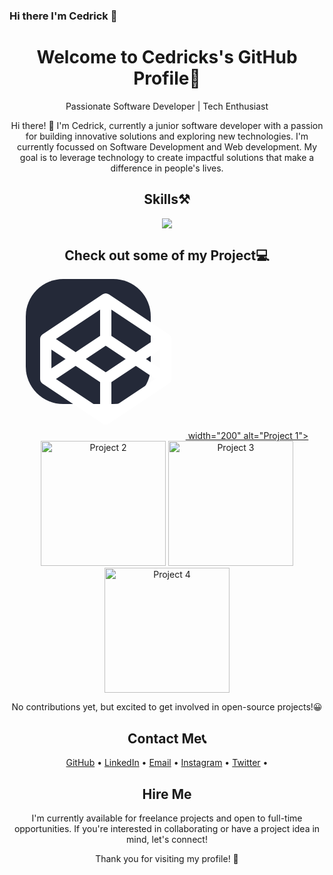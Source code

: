 ### Hi there I'm Cedrick 👋

<!--
**CedrickMonare/CedrickMonare** is a ✨ _special_ ✨ repository because its `README.md` (this file) appears on your GitHub profile.

Here are some ideas to get you started:

- 🔭 I’m currently working on ...
- 🌱 I’m currently learning ...
- 👯 I’m looking to collaborate on ...
- 🤔 I’m looking for help with ...
- 💬 Ask me about ...
- 📫 How to reach me: ...
- 😄 Pronouns: ...
- ⚡ Fun fact: ...
-->

<!-- Header -->
<h1 align="center"> Welcome to Cedricks's GitHub Profile👋</h1>

<!-- Introduction -->
<p align="center">Passionate Software Developer | Tech Enthusiast </p>

<!-- Bio -->
<p align="center">Hi there! 👋 I'm Cedrick, currently a junior software developer with a passion for building innovative solutions and exploring new technologies. I'm currently focussed on Software Development and Web development. My goal is to leverage technology to create impactful solutions that make a difference in people's lives.</p>

<!-- Skills -->
<h2 align="center">Skills⚒️</h2>

<p align="center">
 <img src="https://skillicons.dev/icons?i=html,css,js,tailwind,vscode)"
</p>

<!-- Projects -->
<h2 align="center">Check out some of my Project💻</h2>
<p align="center">
  <a href="https://codepen.io/Cedrick-Monare/pen/rNbMbqX"><svg width="256" height="256" viewBox="0 0 256 256" fill="none" xmlns="http://www.w3.org/2000/svg">
<rect width="200" height="200" rx="60" fill="#242938"/>
<path d="M229.015 88.5041L133.038 24.5191C129.762 22.5011 126.265 22.4861 122.962 24.5191L26.985 88.5041C24.525 90.1441 23 93.0751 23 96.0031V159.987C23 162.918 24.525 165.847 26.985 167.486L122.962 231.481C126.236 233.498 129.735 233.516 133.038 231.481L229.015 167.486C231.475 165.847 233 162.918 233 159.989V96.0041C233 93.0751 231.475 90.1441 229.015 88.5041ZM137.025 48.8931L207.687 96.0031L176.163 117.098L137.024 90.9631V48.8961L137.025 48.8931ZM118.976 48.8931V90.9641L79.834 117.097L48.311 96.0041L118.976 48.8931ZM41.047 112.877L63.664 127.995L41.047 143.114V112.877ZM118.976 207.098L48.311 159.987L79.834 138.894L118.976 165.027V207.098ZM128 149.323L96.126 127.995L128 106.667L159.874 127.995L128 149.323ZM137.024 207.098V165.027L176.163 138.894L207.687 159.987L137.025 207.098H137.024ZM214.954 143.114L192.336 127.995L214.954 112.879V143.114Z" fill="white"/>
</svg> width="200" alt="Project 1"></a>
  <a href="https://github.com/CedrickMonare/MATMON606_FTO2403_GroupC_MatlhogonoloMonare_SDF08"><img src="project-2-thumbnail.jpg" width="200" alt="Project 2"></a>
  <a href="https://github.com/CedrickMonare/MATMON606_FTO2403_GroupC_MatlhogonoloMonare_SDF05"><img src="project-2-thumbnail.jpg" width="200" alt="Project 3"></a>
  <a href="https://github.com/CedrickMonare/MATMON606_FTO2403_GroupC_MatlhogonoloMonare_SDF11"><img src="project-2-thumbnail.jpg" width="200" alt="Project 4"></a>
</p>

<!-- Contributions -->
<p align="center">
  No contributions yet, but excited to get involved in open-source projects!😀
</p>

<!-- Contact Me -->
<h2 align="center">Contact Me📞</h2>

<p align="center">
  <a href="https://github.com/CedrickMonare">GitHub</a> •
  <a href="https://www.linkedin.com/in/matlhogonolo-monare/">LinkedIn</a> •
  <a href="mailto:Matlhogonolomonare2@gmail.com">Email</a> •
  <a href="https://www.instagram.com/cedd_09">Instagram</a> •
 <a href="https://twitter.com/cedd_09">Twitter</a> •
</p>

<!-- Hire Me -->
<h2 align="center">Hire Me</h2>

<p align="center">
  I'm currently available for freelance projects and open to full-time opportunities. If you're interested in collaborating or have a project idea in mind, let's connect!
</p>

<!-- Footer -->
<p align="center">Thank you for visiting my profile! 🚀</p>
